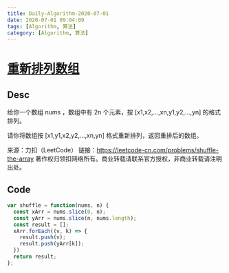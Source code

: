 ```yaml
---
title: Daily-Algorithm-2020-07-01
date: 2020-07-01 09:04:09
tags: [Algorithm, 算法]
category: [Algorithm, 算法]
---
```


# [重新排列数组](https://leetcode-cn.com/problems/shuffle-the-array/)

## Desc

给你一个数组 nums ，数组中有 2n 个元素，按 [x1,x2,...,xn,y1,y2,...,yn] 的格式排列。

请你将数组按 [x1,y1,x2,y2,...,xn,yn] 格式重新排列，返回重排后的数组。

来源：力扣（LeetCode）
链接：https://leetcode-cn.com/problems/shuffle-the-array
著作权归领扣网络所有。商业转载请联系官方授权，非商业转载请注明出处。



## Code

```js
var shuffle = function(nums, n) {
  const xArr = nums.slice(0, n);
  const yArr = nums.slice(n, nums.length);
  const result = [];
  xArr.forEach((v, k) => {
    result.push(v);
    result.push(yArr[k]);
  })
  return result;
};
```

